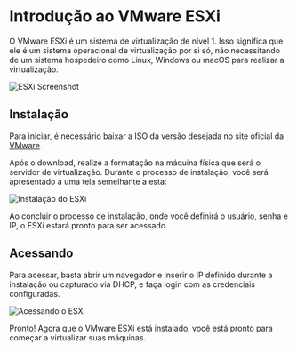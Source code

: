 # Introdução ao VMware ESXi

O VMware ESXi é um sistema de virtualização de nível 1. Isso significa que ele é um sistema operacional de virtualização por si só, não necessitando de um sistema hospedeiro como Linux, Windows ou macOS para realizar a virtualização.

![ESXi Screenshot](https://github.com/CarlosJuncher03/VmWare/assets/145303814/6827f169-d6c2-4d8e-8856-c60f28a209a3)

## Instalação

Para iniciar, é necessário baixar a ISO da versão desejada no site oficial da [VMware](https://customerconnect.vmware.com/downloads/get-download?downloadGroup=ESXI800).

Após o download, realize a formatação na máquina física que será o servidor de virtualização. Durante o processo de instalação, você será apresentado a uma tela semelhante a esta:

![Instalação do ESXi](https://github.com/CarlosJuncher03/VmWare/assets/145303814/12cf52eb-000d-457f-9c38-cb8d3c1b232e)

Ao concluir o processo de instalação, onde você definirá o usuário, senha e IP, o ESXi estará pronto para ser acessado.

## Acessando

Para acessar, basta abrir um navegador e inserir o IP definido durante a instalação ou capturado via DHCP, e faça login com as credenciais configuradas.

![Acessando o ESXi](https://github.com/CarlosJuncher03/VmWare/assets/145303814/2ec2ac9c-6e1d-4259-be26-a53b82f208ee)

Pronto! Agora que o VMware ESXi está instalado, você está pronto para começar a virtualizar suas máquinas.

